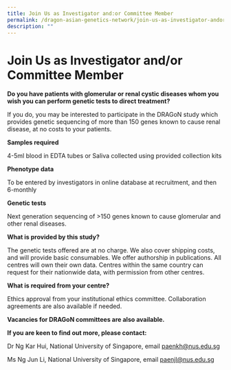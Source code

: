 ```yaml
---
title: Join Us as Investigator and:or Committee Member
permalink: /dragon-asian-genetics-network/join-us-as-investigator-andor-committee-member/
description: ""
---
```

**Join Us as Investigator and/or Committee Member**
===================================================

**Do you have patients with glomerular or renal cystic diseases whom you wish you can perform genetic tests to direct treatment?**

If you do, you may be interested to participate in the DRAGoN study which provides genetic sequencing of more than 150 genes known to cause renal disease, at no costs to your patients.

**Samples required**

4-5ml blood in EDTA tubes or Saliva collected using provided collection kits

**Phenotype data**

To be entered by investigators in online database at recruitment, and then 6-monthly

**Genetic tests**

Next generation sequencing of >150 genes known to cause glomerular and other renal diseases.

**What is provided by this study?**

The genetic tests offered are at no charge. We also cover shipping costs, and will provide basic consumables. We offer authorship in publications. All centres will own their own data. Centres within the same country can request for their nationwide data, with permission from other centres.

**What is required from your centre?**

Ethics approval from your institutional ethics committee. Collaboration agreements are also available if needed.

**Vacancies for DRAGoN committees are also available.**

**If you are keen to find out more, please contact:**

Dr Ng Kar Hui, National University of Singapore, email [paenkh@nus.edu.sg](mailto:paenkh@nus.edu.sg)

Ms Ng Jun Li, National University of Singapore, email [paenjl@nus.edu.sg](mailto:paenjl@nus.edu.sg)